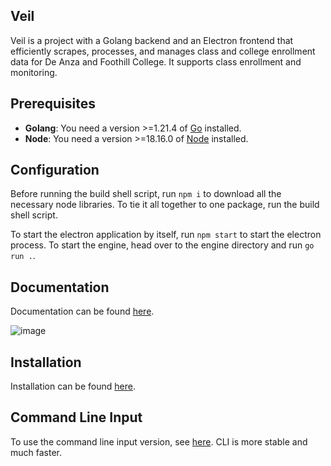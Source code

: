 ## Veil

Veil is a project with a Golang backend and an Electron frontend that efficiently scrapes, processes, and manages class and college enrollment data for De Anza and Foothill College. It supports class enrollment and monitoring.

## Prerequisites

- **Golang**: You need a version >=1.21.4 of [Go](https://go.dev/doc/install) installed.
- **Node**: You need a version >=18.16.0 of [Node](https://nodejs.org/en/download/package-manager) installed.

## Configuration

Before running the build shell script, run ```npm i``` to download all the necessary node libraries.
To tie it all together to one package, run the build shell script.

To start the electron application by itself, run ```npm start``` to start the electron process.
To start the engine, head over to the engine directory and run ```go run .```.

## Documentation

Documentation can be found [here](https://aandrewduong.gitbook.io/veil).

![image](https://github.com/aandrewduong/veil-v2-alpha/assets/135930507/e9e9205a-e115-487c-8f8d-0228f01debca)

## Installation

Installation can be found [here](https://github.com/aandrewduong/veil-v2-alpha/releases/tag/Release).

## Command Line Input

To use the command line input version, see [here](https://github.com/aandrewduong/veil-cli). CLI is more stable and much faster.
